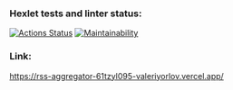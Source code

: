 ### Hexlet tests and linter status:
[![Actions Status](https://github.com/ValeriyOrlov/frontend-project-11/workflows/hexlet-check/badge.svg)](https://github.com/ValeriyOrlov/frontend-project-11/actions)
[![Maintainability](https://api.codeclimate.com/v1/badges/c4d04f916e64f80d5a42/maintainability)](https://codeclimate.com/github/ValeriyOrlov/rss-aggregator/maintainability)

### Link:
https://rss-aggregator-61tzyl095-valeriyorlov.vercel.app/